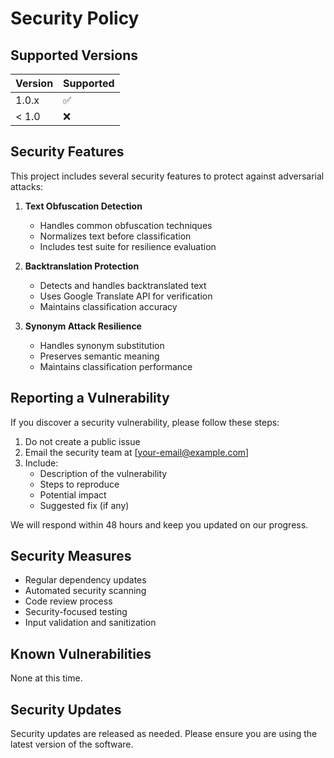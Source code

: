 # Security Policy

## Supported Versions

| Version | Supported          |
| ------- | ------------------ |
| 1.0.x   | :white_check_mark: |
| < 1.0   | :x:                |

## Security Features

This project includes several security features to protect against adversarial attacks:

1. **Text Obfuscation Detection**
   - Handles common obfuscation techniques
   - Normalizes text before classification
   - Includes test suite for resilience evaluation

2. **Backtranslation Protection**
   - Detects and handles backtranslated text
   - Uses Google Translate API for verification
   - Maintains classification accuracy

3. **Synonym Attack Resilience**
   - Handles synonym substitution
   - Preserves semantic meaning
   - Maintains classification performance

## Reporting a Vulnerability

If you discover a security vulnerability, please follow these steps:

1. Do not create a public issue
2. Email the security team at [your-email@example.com]
3. Include:
   - Description of the vulnerability
   - Steps to reproduce
   - Potential impact
   - Suggested fix (if any)

We will respond within 48 hours and keep you updated on our progress.

## Security Measures

- Regular dependency updates
- Automated security scanning
- Code review process
- Security-focused testing
- Input validation and sanitization

## Known Vulnerabilities

None at this time.

## Security Updates

Security updates are released as needed. Please ensure you are using the latest version of the software. 